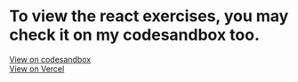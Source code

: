 # To view the react exercises, you may check it on my codesandbox too.

<a href="https://codesandbox.io/s/03-pizza-menu-z8q3y7?file=/src/App.js" target="_blank">View on codesandbox</a>
</br>
<a href="https://react-course-exercises.vercel.app/" target="_blank">View on Vercel</a>

